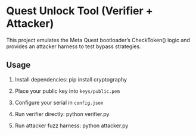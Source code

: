 # Quest Unlock Tool (Verifier + Attacker)

This project emulates the Meta Quest bootloader’s CheckToken() logic
and provides an attacker harness to test bypass strategies.

## Usage

1. Install dependencies:
   pip install cryptography

2. Place your public key into `keys/public.pem`

3. Configure your serial in `config.json`

4. Run verifier directly:
   python verifier.py

5. Run attacker fuzz harness:
   python attacker.py
